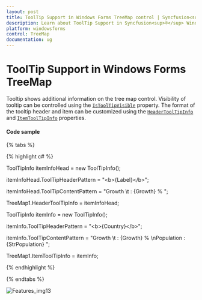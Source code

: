 ```yaml
---
layout: post
title: ToolTip Support in Windows Forms TreeMap control | Syncfusion<sup>®</sup>
description: Learn about ToolTip Support in Syncfusion<sup>®</sup> Windows Forms TreeMap control, its elements and more details.
platform: windowsforms
control: TreeMap 
documentation: ug
---
```


# ToolTip Support in Windows Forms TreeMap

Tooltip shows additional information on the tree map control. Visibility of tooltip can be controlled using the [`IsToolTipVisible`](https://help.syncfusion.com/cr/windowsforms/Syncfusion.Windows.Forms.TreeMap.TreeMap.html#Syncfusion_Windows_Forms_TreeMap_TreeMap_IsTootTipVisible) property. The format of the tooltip header and item can be customized using the [`HeaderToolTipInfo`](https://help.syncfusion.com/cr/windowsforms/Syncfusion.Windows.Forms.TreeMap.TreeMap.html#Syncfusion_Windows_Forms_TreeMap_TreeMap_HeaderToolTipInfo) and [`ItemToolTipInfo`](https://help.syncfusion.com/cr/windowsforms/Syncfusion.Windows.Forms.TreeMap.TreeMap.html#Syncfusion_Windows_Forms_TreeMap_TreeMap_ItemToolTipInfo) properties.

#### Code sample

{% tabs %}

{% highlight c# %}

ToolTipInfo itemInfoHead = new ToolTipInfo();

itemInfoHead.ToolTipHeaderPattern = "&lt;b&gt;{Label}&lt;/b&gt;";

itemInfoHead.ToolTipContentPattern = "Growth \t  :  {Growth} % ";

TreeMap1.HeaderToolTipInfo = itemInfoHead;

ToolTipInfo itemInfo = new ToolTipInfo();

itemInfo.ToolTipHeaderPattern = "&lt;b&gt;{Country}&lt;/b&gt;";

itemInfo.ToolTipContentPattern = "Growth \t      :  {Growth} %  \nPopulation   :  {StrPopulation}  ";

TreeMap1.ItemToolTipInfo = itemInfo; 

{% endhighlight %}

{% endtabs %}

![Features_img13](Features_images/Features_img13.png)
